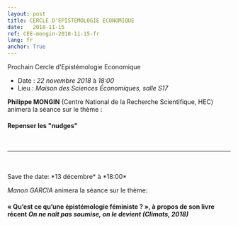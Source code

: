 ```yaml
---
layout: post
title: CERCLE D'EPISTEMOLOGIE ECONOMIQUE
date:   2018-11-15
ref: CEE-mongin-2018-11-15-fr
lang: fr
anchor: True
---
```


Prochain Cercle d'Epistémologie Economique
* Date : *22 novembre 2018* à *18:00*
* Lieu : *Maison des Sciences Économiques, salle S17*

**Philippe MONGIN** (Centre National de la Recherche Scientifique, HEC) animera la séance sur le thème : 
#### **Repenser les "nudges"**


<!--more-->
<br>
<hr />
<br><br>
Save the date: *13 décembre* à *18:00*

*Manon GARCIA* animera la séance sur le thème:
#### « Qu’est ce qu’une épistémologie féministe ? », à propos de son livre récent *On ne naît pas soumise, on le devient (Climats, 2018)*
